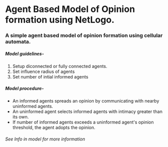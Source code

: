 # Agent Based Model of Opinion formation using NetLogo.
### A simple agent based model of opinion formation using cellular automata.

##### Model guidelines- 
1. Setup diconnected or fully connected agents.
2. Set influence radius of agents
3. Set number of intial informed agents 

##### Model procedure-
* An informed agents spreads an opinion by communicating with nearby uninformed agents.
* An uninformed agent selects informed agents with intimacy greater than its own. 
* If number of informed agents exceeds a uninformed agent's opinion threshold, the agent adopts the opinion.

###### See Info in model for more information
